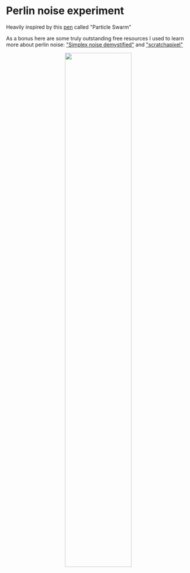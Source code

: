 # Perlin noise experiment

Heavily inspired by this [pen](https://codepen.io/ImagineProgramming/full/LpOJzM) called "Particle Swarm"

As a bonus here are some truly outstanding free resources I used to learn more about perlin noise: ["Simplex noise demystified"](http://staffwww.itn.liu.se/~stegu/simplexnoise/simplexnoise.pdf) and ["scratchapixel"](https://www.scratchapixel.com/)

<p align="center"><img src="./preview/perlin-text.gif" width="60%"/></p>